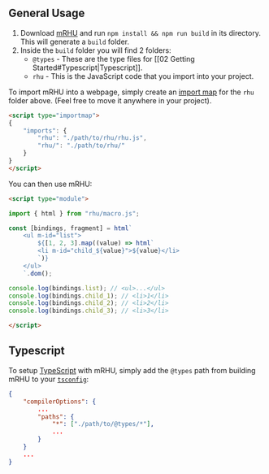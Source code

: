## General Usage

1) Download [mRHU](https://github.com/randomuserhi/Random-HTML-Utility/tree/main/mRHU) and run `npm install && npm run build` in its directory. This will generate a `build` folder.
2) Inside the `build` folder you will find 2 folders:
    - `@types` - These are the type files for [[02 Getting Started#Typescript|Typescript]].
    - `rhu` - This is the JavaScript code that you import into your project.

To import mRHU into a webpage, simply create an [import map](https://developer.mozilla.org/en-US/docs/Web/HTML/Element/script/type/importmap) for the `rhu` folder above. (Feel free to move it anywhere in your project).
```html
<script type="importmap">
{
    "imports": {
        "rhu": "./path/to/rhu/rhu.js",
        "rhu/": "./path/to/rhu/"
    }
}
</script>
```

You can then use mRHU:
```html
<script type="module">

import { html } from "rhu/macro.js";

const [bindings, fragment] = html`
    <ul m-id="list">
        ${[1, 2, 3].map((value) => html`
        <li m-id="child_${value}">${value}</li>
        `)}
    </ul>
    `.dom();

console.log(bindings.list); // <ul>...</ul>
console.log(bindings.child_1); // <li>1</li>
console.log(bindings.child_2); // <li>2</li>
console.log(bindings.child_3); // <li>3</li>

</script>
```
## Typescript

To setup [TypeScript](https://www.typescriptlang.org/) with mRHU, simply add the `@types` path from building mRHU to your [`tsconfig`](https://www.typescriptlang.org/docs/handbook/tsconfig-json.html):
```json
{ 
    "compilerOptions": {
        ...
        "paths": {
            "*": ["./path/to/@types/*"],
            ...
        }
    }
    ...
}
```
